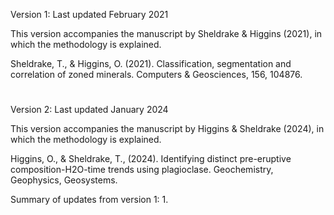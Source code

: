 Version 1: Last updated February 2021

This version accompanies the manuscript by Sheldrake & Higgins (2021), in which the methodology is explained.

Sheldrake, T., & Higgins, O. (2021). Classification, segmentation and correlation of zoned minerals. Computers & Geosciences, 156, 104876.

#

Version 2: Last updated January 2024

This version accompanies the manuscript by Higgins & Sheldrake (2024), in which the methodology is explained.

Higgins, O., & Sheldrake, T., (2024). Identifying distinct pre-eruptive composition-H2O-time trends using plagioclase. Geochemistry, Geophysics, Geosystems.

Summary of updates from version 1:
1. 
